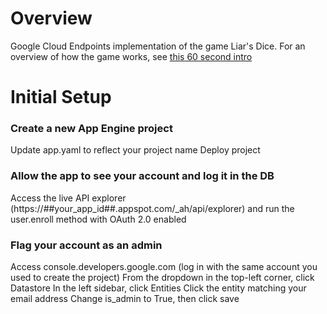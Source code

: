 <h1>Overview</h1>
Google Cloud Endpoints implementation of the game Liar's Dice.
For an overview of how the game works, see <a href="https://www.youtube.com/watch?v=jEo1kvtOkcg">this 60 second intro</a>


<h1>Initial Setup</h1>
<h3>Create a new App Engine project</h3>
Update app.yaml to reflect your project name
Deploy project


<h3>Allow the app to see your account and log it in the DB</h3>
Access the live API explorer (https://##your_app_id##.appspot.com/_ah/api/explorer) and run the user.enroll method with OAuth 2.0 enabled


<h3>Flag your account as an admin</h3>
Access console.developers.google.com (log in with the same account you used to create the project)
From the dropdown in the top-left corner, click Datastore
In the left sidebar, click Entities
Click the entity matching your email address
Change is_admin to True, then click save




